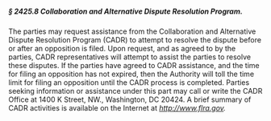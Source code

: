 ##### § 2425.8 Collaboration and Alternative Dispute Resolution Program. #####

The parties may request assistance from the Collaboration and Alternative Dispute Resolution Program (CADR) to attempt to resolve the dispute before or after an opposition is filed. Upon request, and as agreed to by the parties, CADR representatives will attempt to assist the parties to resolve these disputes. If the parties have agreed to CADR assistance, and the time for filing an opposition has not expired, then the Authority will toll the time limit for filing an opposition until the CADR process is completed. Parties seeking information or assistance under this part may call or write the CADR Office at 1400 K Street, NW., Washington, DC 20424. A brief summary of CADR activities is available on the Internet at *http://www.flra.gov.*